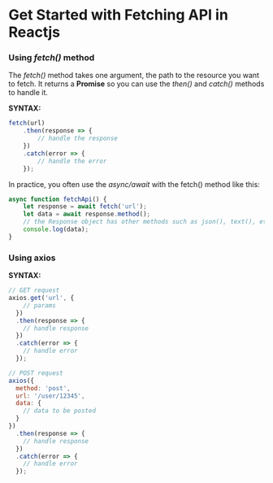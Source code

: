 # Get Started with Fetching API in Reactjs

### Using _fetch()_ method

The _fetch()_ method takes one argument, the path to the resource you want to fetch. It returns a __Promise__ so you can use the _then()_ and _catch()_ methods to handle it.

__SYNTAX:__
```js
fetch(url)
    .then(response => {
        // handle the response
    })
    .catch(error => {
        // handle the error
    });
```

In practice, you often use the _async/await_ with the fetch() method like this:

```js
async function fetchApi() {
    let response = await fetch('url');
    let data = await response.method();
    // the Response object has other methods such as json(), text(), etc to handle the respective type of data.
    console.log(data);
}
```

### Using axios

__SYNTAX:__
```js
// GET request
axios.get('url', {
    // params
  })
  .then(response => {
    // handle response
  })
  .catch(error => {
    // handle error
  });

// POST request
axios({
  method: 'post',
  url: '/user/12345',
  data: {
    // data to be posted
  }
})
  .then(response => {
    // handle response
  })
  .catch(error => {
    // handle error
  });
```


